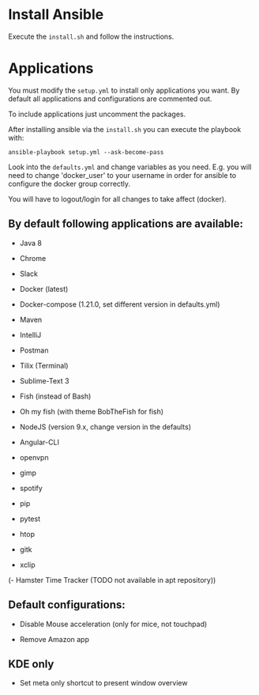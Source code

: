# Install Ansible
Execute the `install.sh` and follow the instructions.

# Applications
You must modify the `setup.yml` to install only applications you want. By default all applications and configurations are commented out.

To include applications just uncomment the packages.

After installing ansible via the `install.sh` you can execute the playbook with:

`ansible-playbook setup.yml --ask-become-pass`

Look into the `defaults.yml` and change variables as you need. E.g. you will need to change 'docker_user' to your username in order for ansible to configure the docker group correctly.

You will have to logout/login for all changes to take affect (docker).

## By default following applications are available:

- Java 8

- Chrome

- Slack

- Docker (latest)

- Docker-compose (1.21.0, set different version in defaults.yml)

- Maven

- IntelliJ

- Postman

- Tilix (Terminal)

- Sublime-Text 3

- Fish (instead of Bash)

- Oh my fish (with theme BobTheFish for fish)

- NodeJS (version 9.x, change version in the defaults)

- Angular-CLI

- openvpn

- gimp

- spotify

- pip

- pytest

- htop

- gitk

- xclip

(- Hamster Time Tracker (TODO not available in apt repository))

## Default configurations:

- Disable Mouse acceleration (only for mice, not touchpad)

- Remove Amazon app

## KDE only

- Set meta only shortcut to present window overview
